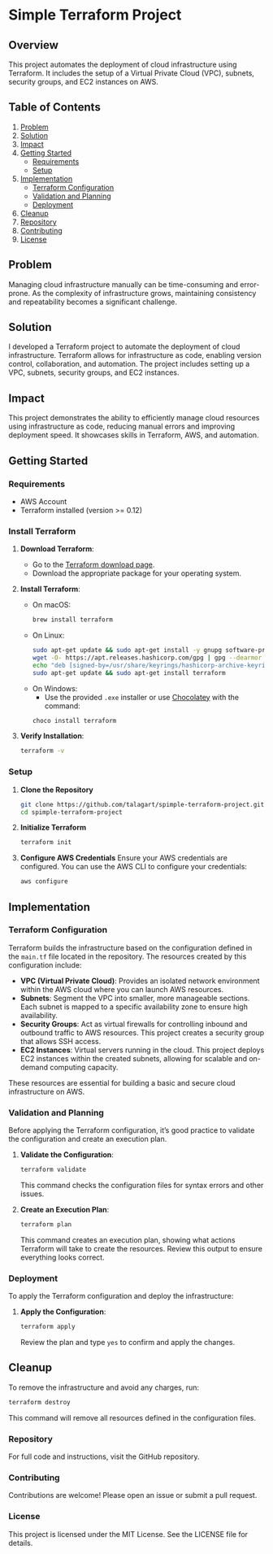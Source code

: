 # Simple Terraform Project

## Overview
This project automates the deployment of cloud infrastructure using Terraform. It includes the setup of a Virtual Private Cloud (VPC), subnets, security groups, and EC2 instances on AWS.

## Table of Contents
1. [Problem](#problem)
2. [Solution](#solution)
3. [Impact](#impact)
4. [Getting Started](#getting-started)
   - [Requirements](#requirements)
   - [Setup](#setup)
5. [Implementation](#implementation)
   - [Terraform Configuration](#terraform-configuration)
   - [Validation and Planning](#validation-and-planning)
   - [Deployment](#deployment)
6. [Cleanup](#cleanup)
7. [Repository](#repository)
8. [Contributing](#contributing)
9. [License](#license)

## Problem
Managing cloud infrastructure manually can be time-consuming and error-prone. As the complexity of infrastructure grows, maintaining consistency and repeatability becomes a significant challenge.

## Solution
I developed a Terraform project to automate the deployment of cloud infrastructure. Terraform allows for infrastructure as code, enabling version control, collaboration, and automation. The project includes setting up a VPC, subnets, security groups, and EC2 instances.

## Impact
This project demonstrates the ability to efficiently manage cloud resources using infrastructure as code, reducing manual errors and improving deployment speed. It showcases skills in Terraform, AWS, and automation.

## Getting Started

### Requirements
- AWS Account
- Terraform installed (version >= 0.12)

### Install Terraform
1. **Download Terraform**:
    - Go to the [Terraform download page](https://www.terraform.io/downloads.html).
    - Download the appropriate package for your operating system.

2. **Install Terraform**:
    - On macOS:
      ```sh
      brew install terraform
      ```
    - On Linux:
      ```sh
      sudo apt-get update && sudo apt-get install -y gnupg software-properties-common
      wget -O- https://apt.releases.hashicorp.com/gpg | gpg --dearmor | sudo tee /usr/share/keyrings/hashicorp-archive-keyring.gpg
      echo "deb [signed-by=/usr/share/keyrings/hashicorp-archive-keyring.gpg] https://apt.releases.hashicorp.com $(lsb_release -cs) main" | sudo tee /etc/apt/sources.list.d/hashicorp.list
      sudo apt-get update && sudo apt-get install terraform
      ```
    - On Windows:
      - Use the provided `.exe` installer or use [Chocolatey](https://chocolatey.org/) with the command:
      ```sh
      choco install terraform
      ```

3. **Verify Installation**:
    ```sh
    terraform -v
    ```

### Setup

1. **Clone the Repository**
    ```sh
    git clone https://github.com/talagart/spimple-terraform-project.git
    cd spimple-terraform-project
    ```

2. **Initialize Terraform**
    ```sh
    terraform init
    ```

3. **Configure AWS Credentials**
    Ensure your AWS credentials are configured. You can use the AWS CLI to configure your credentials:
    ```sh
    aws configure
    ```

## Implementation

### Terraform Configuration

Terraform builds the infrastructure based on the configuration defined in the `main.tf` file located in the repository. The resources created by this configuration include:

- **VPC (Virtual Private Cloud)**: Provides an isolated network environment within the AWS cloud where you can launch AWS resources.
- **Subnets**: Segment the VPC into smaller, more manageable sections. Each subnet is mapped to a specific availability zone to ensure high availability.
- **Security Groups**: Act as virtual firewalls for controlling inbound and outbound traffic to AWS resources. This project creates a security group that allows SSH access.
- **EC2 Instances**: Virtual servers running in the cloud. This project deploys EC2 instances within the created subnets, allowing for scalable and on-demand computing capacity.

These resources are essential for building a basic and secure cloud infrastructure on AWS.

### Validation and Planning

Before applying the Terraform configuration, it’s good practice to validate the configuration and create an execution plan.

1. **Validate the Configuration**:
    ```sh
    terraform validate
    ```
    This command checks the configuration files for syntax errors and other issues.

2. **Create an Execution Plan**:
    ```sh
    terraform plan
    ```
    This command creates an execution plan, showing what actions Terraform will take to create the resources. Review this output to ensure everything looks correct.

### Deployment

To apply the Terraform configuration and deploy the infrastructure:

1. **Apply the Configuration**:
    ```sh
    terraform apply
    ```
    Review the plan and type `yes` to confirm and apply the changes.

## Cleanup

To remove the infrastructure and avoid any charges, run:
```sh
terraform destroy
```
This command will remove all resources defined in the configuration files.

### Repository
For full code and instructions, visit the GitHub repository.

### Contributing
Contributions are welcome! Please open an issue or submit a pull request.

### License
This project is licensed under the MIT License. See the LICENSE file for details.

